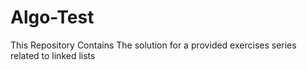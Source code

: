 # Algo-Test
This Repository Contains The solution for a provided exercises series related to linked lists
